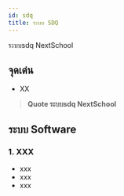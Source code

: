 ```yaml
---
id: sdq
title: ระบบ SDQ
---
```


ระบบsdq NextSchool

## จุดเด่น

* XX

> **Quote ระบบsdq NextSchool**

## ระบบ Software

### 1. XXX

* xxx
* xxx
* xxx
